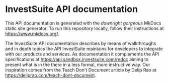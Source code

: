 # InvestSuite API documentation

This API documentation is generated with the *downright gorgeous* MkDocs static site generator. To run this repository locally, follow their instructions at https://www.mkdocs.org/.

The InvestSuite API documentation describes by means of walkthroughs and in depth topics the API InvestSuite maintains for developers to integrate with our products and services. As documentation it complements the API specifications at https://api.sandbox.investsuite.com/redoc aiming to present what is in the there in a less formal, more instructive way. Our inspiration comes from the Teach Don't Document article by Delip Rao at https://deliprao.com/teach-dont-document. 